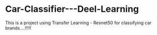 # Car-Classifier---Deel-Learning
This is a project using Transfer Learning - Resnet50 for classifying car brands....!!!!!
